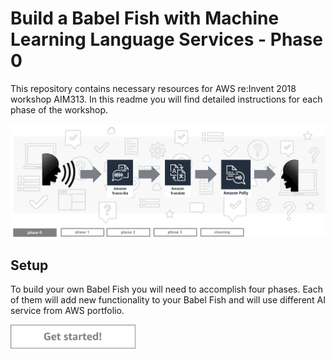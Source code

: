Build a Babel Fish with Machine Learning Language Services - Phase 0
=========================================

This repository contains necessary resources for AWS re:Invent 2018 workshop AIM313. In this readme you will find detailed instructions for each phase of the workshop.

<img src="./././img/flow0.png" />


Setup
-----

To build your own Babel Fish you will need to accomplish four phases. Each of them will add new functionality to your Babel Fish and will use different AI service from AWS portfolio.

<a href="./instructions/phase1/README.md"><img src="/img/button1.png" width="200"></a>
